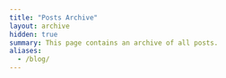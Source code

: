 ```yaml
---
title: "Posts Archive"
layout: archive
hidden: true
summary: This page contains an archive of all posts.
aliases:
  - /blog/
---
```

